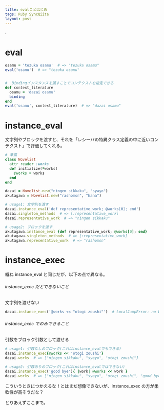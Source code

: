 ```yaml
---
title: evalことはじめ
tags: Ruby SyncQiita
layout: post
---
```


.

# eval

```rb
osamu = 'tezuka osamu'  # => "tezuka osamu"
eval('osamu')  # => "tezuka osamu"


#  Bindingインスタンスを渡すことでコンテクストを指定できる
def context_literature
  osamu = 'dazai osamu'
  binding
end
eval('osamu', context_literature)  # => "dazai osamu"
```

# instance_eval

文字列やブロックを渡すと、それを「レシーバの特異クラス定義の中に近いコンテクスト」で評価してくれる。

```rb
# 準備
class Novelist
  attr_reader :works
  def initialize(*works)
    @works = works
  end
end

dazai = Novelist.new("ningen sikkaku", "syayo")
akutagawa = Novelist.new("rashomon", "hana")

# usage1: 文字列を渡す
dazai.instance_eval('def representative_work; @works[0]; end')
dazai.singleton_methods  # => [:representative_work]
dazai.representative_work  # => "ningen sikkaku"

# usage2: ブロックを渡す
akutagawa.instance_eval {def representative_work; @works[0]; end}
akutagawa.singleton_methods  # => [:representative_work]
akutagawa.representative_work  # => "rashomon"
```

# instance_exec

概ね instance_eval と同じだが、以下の点で異なる。

###### instance_exec だとできないこと

文字列を渡せない

```rb
dazai.instance_exec('@works << "otogi zoushi"')  # LocalJumpError: no block given
```

###### instance_exec でのみできること

引数をブロック引数として渡せる

```rb
# usage1: 引数なしのブロック(これはinstance_evalでもできる)
dazai.instance_exec{@works << 'otogi zoushi'}
dazai.works  # => ["ningen sikkaku", "syayo", "otogi zoushi"]

# usage2: 引数ありのブロック(これはinstance_evalではできない)
dazai.instance_exec('good bye'){ |work| @works << work }
dazai.works  # => ["ningen sikkaku", "syayo", "otogi zoushi", "good bye"]
```

こういうときにつかえるな！とはまだ想像できないが、instance_exec の方が柔軟性が高そうだな？

とりあえずここまで。
